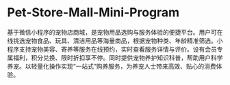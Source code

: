 # Pet-Store-Mall-Mini-Program
基于微信小程序的宠物店商城，是宠物用品选购与服务体验的便捷平台。用户可在线挑选宠物食品、玩具、清洁用品等海量商品，根据宠物种类、年龄精准筛选。小程序支持宠物美容、寄养等服务在线预约，实时查看服务详情与评价。设有会员专属福利，积分兑换、限时折扣享不停。同时提供宠物养护知识科普，帮助用户科学养宠。以轻量化操作实现“一站式”购养服务，为养宠人士带来高效、贴心的消费体验。 
